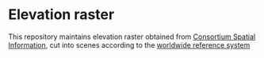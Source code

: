 # Elevation raster

This repository maintains elevation raster obtained from [Consortium Spatial Information](http://srtm.csi.cgiar.org/), cut into scenes according to the [worldwide reference system](https://landsat.gsfc.nasa.gov/about/worldwide-reference-system)

